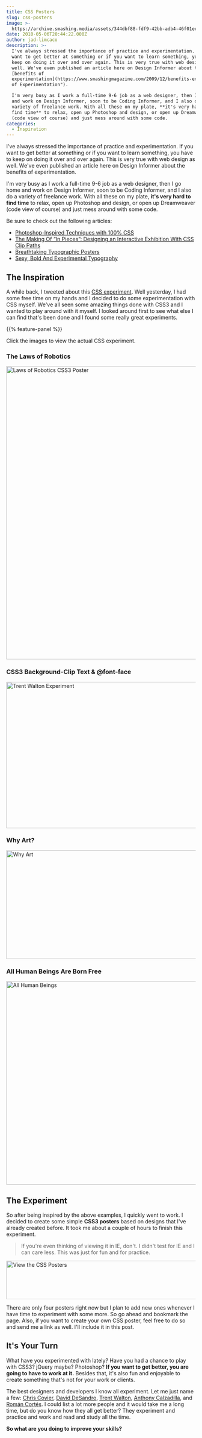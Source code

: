 ```yaml
---
title: CSS Posters
slug: css-posters
image: >-
  https://archive.smashing.media/assets/344dbf88-fdf9-42bb-adb4-46f01eedd629/12e8cbf1-79fe-4cda-a7aa-a68b0bb95a4a/css-poster.png
date: 2010-05-06T20:44:22.000Z
author: jad-limcaco
description: >-
  I've always stressed the importance of practice and experimentation. If you
  want to get better at something or if you want to learn something, you have to
  keep on doing it over and over again. This is very true with web design as
  well. We've even published an article here on Design Informer about the
  [benefits of
  experimentation](https://www.smashingmagazine.com/2009/12/benefits-experimentation/ "Benefits
  of Experimentation").

  I'm very busy as I work a full-time 9-6 job as a web designer, then I go home
  and work on Design Informer, soon to be Coding Informer, and I also do a
  variety of freelance work. With all these on my plate, **it's very hard to
  find time** to relax, open up Photoshop and design, or open up Dreamweaver
  (code view of course) and just mess around with some code.
categories:
  - Inspiration
---
```

I've always stressed the importance of practice and experimentation. If you want to get better at something or if you want to learn something, you have to keep on doing it over and over again. This is very true with web design as well. We've even published an article here on Design Informer about the <span class="removed_link" title="https://www.smashingmagazine.com/2009/12/benefits-experimentation/">benefits of experimentation</span>.

I'm very busy as I work a full-time 9-6 job as a web designer, then I go home and work on Design Informer, soon to be Coding Informer, and I also do a variety of freelance work. With all these on my plate, <strong>it's very hard to find time</strong> to relax, open up Photoshop and design, or open up Dreamweaver (code view of course) and just mess around with some code.

Be sure to check out the following articles:

*   [Photoshop-Inspired Techniques with 100% CSS](https://www.smashingmagazine.com/2010/11/photoshop-inspired-techniques-100-css/)
*   [The Making Of “In Pieces”: Designing an Interactive Exhibition With CSS Clip Paths](https://www.smashingmagazine.com/2015/06/the-making-of-in-pieces/)
*   [Breathtaking Typographic Posters](https://www.smashingmagazine.com/2008/02/breathtaking-typographic-posters/)
*   [Sexy, Bold And Experimental Typography](https://www.smashingmagazine.com/2008/05/sexy-bold-and-experimental-typography/)

## The Inspiration

A while back, I tweeted about this <a title="CSS Rotation Experiment" href="https://www.everydayworks.com/css_typography/HTMLCSSrotation.html">CSS experiment</a>. Well yesterday, I had some free time on my hands and I decided to do some experimentation with CSS myself. We've all seen some amazing things done with CSS3 and I wanted to play around with it myself. I looked around first to see what else I can find that's been done and I found some really great experiments.

{{% feature-panel %}}

Click the images to view the actual CSS experiment.

<div class="gray-line"></div>

### The Laws of Robotics

<a title="Graphic Push Experiment" href="https://graphicpush.com/css3/posters/3laws.html"><img class="post-border" src="https://archive.smashing.media/assets/344dbf88-fdf9-42bb-adb4-46f01eedd629/474602f1-a8c8-4618-8867-71556ef7a0c7/1-laws-robotics.jpg" alt="Laws of Robotics CSS3 Poster" width="600" height="778" /></a><br>
<div class="gray-line"></div>

### CSS3 Background-Clip Text & @font-face

<a title="Trent Walton Experiment" href="https://trentwalton.com/css3/type/"><img class="post-border" src="https://archive.smashing.media/assets/344dbf88-fdf9-42bb-adb4-46f01eedd629/8a65c7eb-90a1-48ec-9001-debbe02dbc61/2-background-clip-text.jpg" alt="Trent Walton Experiment" width="600" height="388" /></a><br>
<div class="gray-line"></div>

### Why Art?

<img class="post-border" src="https://archive.smashing.media/assets/344dbf88-fdf9-42bb-adb4-46f01eedd629/844cc081-705b-4b6f-bd81-ea22fa425446/3-why-art.jpg" alt="Why Art" width="600" height="288" /><br>
<div class="gray-line"></div>

### All Human Beings Are Born Free

<a title="Alex Giron Experiment" href="https://neography.com/experiment/type1/"><img class="post-border" src="https://archive.smashing.media/assets/344dbf88-fdf9-42bb-adb4-46f01eedd629/a5f2a4b7-f55c-46fd-b6d5-77b1888ba0cf/4-born-free.jpg" alt="All Human Beings" width="600" height="540" /></a><br>
<div class="blue-line"></div>

## The Experiment

So after being inspired by the above examples, I quickly went to work. I decided to create some simple <strong>CSS3 posters</strong> based on designs that I've already created before. It took me about a couple of hours to finish this experiment.
<blockquote>If you're even thinking of viewing it in IE, don't. I didn't test for IE and I can care less. This was just for fun and for practice.</blockquote>

<span class="removed_link" title="https://www.smashingmagazine.com/wp-content/uploads/css-posters/index.html"><img class="post-border" src="https://archive.smashing.media/assets/344dbf88-fdf9-42bb-adb4-46f01eedd629/6ee7e43f-9892-42bb-abf4-e3804b034e49/view-css-posters.jpg" alt="View the CSS Posters" width="600" height="102" /></span>

There are only four posters right now but I plan to add new ones whenever I have time to experiment with some more. So go ahead and bookmark the page. Also, if you want to create your own CSS poster, feel free to do so and send me a link as well. I'll include it in this post.
<div class="blue-line"></div>

## It's Your Turn

What have you experimented with lately? Have you had a chance to play with CSS3? jQuery maybe? Photoshop? <strong>If you want to get better, you are going to have to work at it.</strong> Besides that, it's also fun and enjoyable to create something that's not for your work or clients.

The best designers and developers I know all experiment. Let me just name a few: <a title="CSS Tricks" href="https://css-tricks.com/">Chris Coyier</a>, <a title="David DeSandro" href="https://desandro.com/">David DeSandro</a>, <a title="Trent Walton" href="https://trentwalton.com/">Trent Walton</a>, <a title="Anthony Calzadilla" href="https://anthonycalzadilla.com/">Anthony Calzadilla</a>, and <a title="Roman Cortes" href="https://www.romancortes.com/blog/">Román Cortés</a>. I could list a lot more people and it would take me a long time, but do you know how they all get better? They experiment and practice and work and read and study all the time.

<strong>So what are you doing to improve your skills?</strong>

